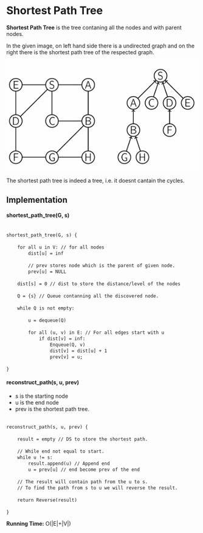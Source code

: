 # Shortest Path Tree

**Shortest Path Tree** is the tree contaning all the nodes and with parent nodes.

In the given image, on left hand side there is a undirected graph and on the right there is the shortest path tree of the respected graph.

![Shortest Path Tree](images/shortest_path_tree.png)


The shortest path tree is indeed a tree, i.e. it doesnt cantain the cycles.


## Implementation

#### shortest_path_tree(G, s)

```

shortest_path_tree(G, s) {

	for all u in V: // for all nodes
		dist[u] = inf

		// prev stores node which is the parent of given node.
		prev[u] = NULL

	dist[s] = 0 // dist to store the distance/level of the nodes

	Q = {s} // Queue contanning all the discovered node.

	while Q is not empty:

		u = dequeue(Q)

		for all (u, v) in E: // For all edges start with u
			if dist[v] = inf:
				Enqueue(Q, v)
				dist[v] = dist[u] + 1
				prev[v] = u;

}

```

#### reconstruct_path(s, u, prev)

- s is the starting node
- u is the end node
- prev is the shortest path tree.

```

reconstruct_path(s, u, prev) {

	result = empty // DS to store the shortest path.

	// While end not equal to start.
	while u != s:
		result.append(u) // Append end
		u = prev[u] // end become prev of the end

	// The result will contain path from the u to s.
	// To find the path from s to u we will reverse the result.

	return Reverse(result)

}

```

**Running Time:** O(|E|+|V|)